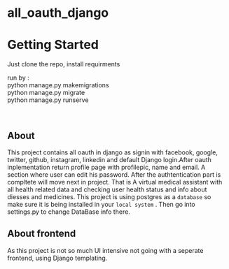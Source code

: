 # all_oauth_django
# Getting Started
<p> Just clone the repo, install requirments </p>
<p> run by :
<br>python manage.py makemigrations
<br> python manage.py migrate
<br>python manage.py runserve </p>
<br>

## About
This project contains all oauth in django as signin with facebook, google, twitter, github, instagram, linkedin and default Django login.After oauth inplementation return profile page with profilepic, name and email. A section where user can edit his password.
After the authtentication part is compltete will move next in project. That is A virtual medical assistant with all health related data and checking user health status and info about diesses and medicines.
This project is using postgres as a `database` so make sure it is being installed in your `local system` . Then go into settings.py to change DataBase info there.
## About frontend
As this project is not so much UI intensive not going with a seperate frontend, using Django templating. 
